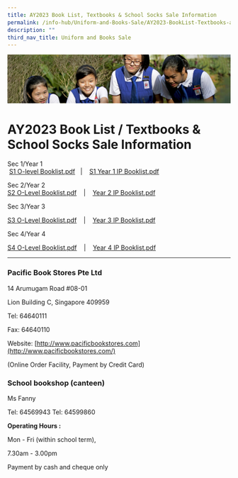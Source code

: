 ```yaml
---
title: AY2023 Book List, Textbooks & School Socks Sale Information
permalink: /info-hub/Uniform-and-Books-Sale/AY2023-BookList-Textbooks-and-School-Socks-Sale-Information/
description: ""
third_nav_title: Uniform and Books Sale
---
```

![](/images/Learning-@-St-Nicks_v2.jpg)


AY2023 Book List / Textbooks & School Socks Sale Information
============================================================


Sec 1/Year 1  
 [S1 O-level Booklist.pdf](/files/Sec%201%20O-Level%20booklist.pdf)   |    [S1 Year 1 IP Booklist.pdf](https://chijstnicholasgirls.moe.edu.sg/qql/slot/u570/School%20Info%20Hub/2023%20Booklist%20(Sec)/Year%201%20IP%20booklist.pdf)  
  
Sec 2/Year 2  
[S2 O-Level Booklist.pdf](https://chijstnicholasgirls.moe.edu.sg/qql/slot/u570/School%20Info%20Hub/2023%20Booklist%20(Sec)/Sec%202%20O-Level%20booklist.pdf)    |    [Year 2 IP Booklist.pdf](https://chijstnicholasgirls.moe.edu.sg/qql/slot/u570/School%20Info%20Hub/2023%20Booklist%20(Sec)/Year%202%20IP%20booklist.pdf)  
  
Sec 3/Year 3

[S3 O-Level Booklist.pdf](https://chijstnicholasgirls.moe.edu.sg/qql/slot/u570/School%20Info%20Hub/2023%20Booklist%20(Sec)/Sec%203%20O-Level%20booklist.pdf)    |    [Year 3 IP Booklist.pdf](https://chijstnicholasgirls.moe.edu.sg/qql/slot/u570/School%20Info%20Hub/2023%20Booklist%20(Sec)/Year%203%20IP%20booklist.pdf)

  

Sec 4/Year 4

[S4 O-Level Booklist.pdf](https://chijstnicholasgirls.moe.edu.sg/qql/slot/u570/School%20Info%20Hub/2023%20Booklist%20(Sec)/Sec%204%20O-Level%20booklist.pdf)    |    [Year 4 IP Booklist.pdf](https://chijstnicholasgirls.moe.edu.sg/qql/slot/u570/School%20Info%20Hub/2023%20Booklist%20(Sec)/Year%204%20IP%20booklist.pdf)

  

  

---

### Pacific Book Stores Pte Ltd

14 Arumugam Road #08-01

Lion Building C, Singapore 409959

  

Tel: 64640111

Fax: 64640110

Website: [http://www.pacificbookstores.com](http://www.pacificbookstores.com/)

(Online Order Facility, Payment by Credit Card)

  

### School bookshop (canteen)

Ms Fanny

Tel: 64569943 Tel: 64599860

  

**Operating Hours :**

Mon - Fri (within school term),

7.30am - 3.00pm

Payment by cash and cheque only